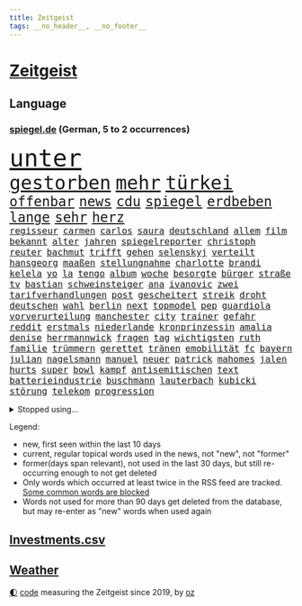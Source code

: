 ```yaml
---
title: Zeitgeist
tags: __no_header__, __no_footer__
---
```


# [Zeitgeist](https://oliz.io/zeitgeist/)

## Language

<h3><a href="https://www.spiegel.de" target="_blank">spiegel.de</a> (German, 5 to 2 occurrences)</h3>
<p style="font-family:monospace">
<span style="font-size:32pt"><a href="news_links.html#unter" class="current">unter</a></span>
<br>
<span style="font-size:25pt"><a href="news_links.html#gestorben" class="current">gestorben</a></span>
<span style="font-size:25pt"><a href="news_links.html#mehr" class="current">mehr</a></span>
<span style="font-size:25pt"><a href="news_links.html#türkei" class="current">türkei</a></span>
<br>
<span style="font-size:18pt"><a href="news_links.html#offenbar" class="current">offenbar</a></span>
<span style="font-size:18pt"><a href="news_links.html#news" class="current">news</a></span>
<span style="font-size:18pt"><a href="news_links.html#cdu" class="current">cdu</a></span>
<span style="font-size:18pt"><a href="news_links.html#spiegel" class="current">spiegel</a></span>
<span style="font-size:18pt"><a href="news_links.html#erdbeben" class="current">erdbeben</a></span>
<span style="font-size:18pt"><a href="news_links.html#lange" class="current">lange</a></span>
<span style="font-size:18pt"><a href="news_links.html#sehr" class="current">sehr</a></span>
<span style="font-size:18pt"><a href="news_links.html#herz" class="current">herz</a></span>
<br>
<span style="font-size:12pt"><a href="news_links.html#regisseur" class="current">regisseur</a></span>
<span style="font-size:12pt"><a href="news_links.html#carmen" class="new">carmen</a></span>
<span style="font-size:12pt"><a href="news_links.html#carlos" class="current">carlos</a></span>
<span style="font-size:12pt"><a href="news_links.html#saura" class="new">saura</a></span>
<span style="font-size:12pt"><a href="news_links.html#deutschland" class="current">deutschland</a></span>
<span style="font-size:12pt"><a href="news_links.html#allem" class="current">allem</a></span>
<span style="font-size:12pt"><a href="news_links.html#film" class="current">film</a></span>
<span style="font-size:12pt"><a href="news_links.html#bekannt" class="current">bekannt</a></span>
<span style="font-size:12pt"><a href="news_links.html#alter" class="current">alter</a></span>
<span style="font-size:12pt"><a href="news_links.html#jahren" class="current">jahren</a></span>
<span style="font-size:12pt"><a href="news_links.html#spiegelreporter" class="current">spiegelreporter</a></span>
<span style="font-size:12pt"><a href="news_links.html#christoph" class="current">christoph</a></span>
<span style="font-size:12pt"><a href="news_links.html#reuter" class="new">reuter</a></span>
<span style="font-size:12pt"><a href="news_links.html#bachmut" class="current">bachmut</a></span>
<span style="font-size:12pt"><a href="news_links.html#trifft" class="current">trifft</a></span>
<span style="font-size:12pt"><a href="news_links.html#gehen" class="current">gehen</a></span>
<span style="font-size:12pt"><a href="news_links.html#selenskyj" class="current">selenskyj</a></span>
<span style="font-size:12pt"><a href="news_links.html#verteilt" class="current">verteilt</a></span>
<span style="font-size:12pt"><a href="news_links.html#hansgeorg" class="current">hansgeorg</a></span>
<span style="font-size:12pt"><a href="news_links.html#maaßen" class="current">maaßen</a></span>
<span style="font-size:12pt"><a href="news_links.html#stellungnahme" class="current">stellungnahme</a></span>
<span style="font-size:12pt"><a href="news_links.html#charlotte" class="current">charlotte</a></span>
<span style="font-size:12pt"><a href="news_links.html#brandi" class="new">brandi</a></span>
<span style="font-size:12pt"><a href="news_links.html#kelela" class="new">kelela</a></span>
<span style="font-size:12pt"><a href="news_links.html#yo" class="new">yo</a></span>
<span style="font-size:12pt"><a href="news_links.html#la" class="current">la</a></span>
<span style="font-size:12pt"><a href="news_links.html#tengo" class="new">tengo</a></span>
<span style="font-size:12pt"><a href="news_links.html#album" class="current">album</a></span>
<span style="font-size:12pt"><a href="news_links.html#woche" class="current">woche</a></span>
<span style="font-size:12pt"><a href="news_links.html#besorgte" class="new">besorgte</a></span>
<span style="font-size:12pt"><a href="news_links.html#bürger" class="current">bürger</a></span>
<span style="font-size:12pt"><a href="news_links.html#straße" class="current">straße</a></span>
<span style="font-size:12pt"><a href="news_links.html#tv" class="current">tv</a></span>
<span style="font-size:12pt"><a href="news_links.html#bastian" class="current">bastian</a></span>
<span style="font-size:12pt"><a href="news_links.html#schweinsteiger" class="new">schweinsteiger</a></span>
<span style="font-size:12pt"><a href="news_links.html#ana" class="current">ana</a></span>
<span style="font-size:12pt"><a href="news_links.html#ivanovic" class="new">ivanovic</a></span>
<span style="font-size:12pt"><a href="news_links.html#zwei" class="current">zwei</a></span>
<span style="font-size:12pt"><a href="news_links.html#tarifverhandlungen" class="current">tarifverhandlungen</a></span>
<span style="font-size:12pt"><a href="news_links.html#post" class="current">post</a></span>
<span style="font-size:12pt"><a href="news_links.html#gescheitert" class="current">gescheitert</a></span>
<span style="font-size:12pt"><a href="news_links.html#streik" class="current">streik</a></span>
<span style="font-size:12pt"><a href="news_links.html#droht" class="current">droht</a></span>
<span style="font-size:12pt"><a href="news_links.html#deutschen" class="current">deutschen</a></span>
<span style="font-size:12pt"><a href="news_links.html#wahl" class="current">wahl</a></span>
<span style="font-size:12pt"><a href="news_links.html#berlin" class="current">berlin</a></span>
<span style="font-size:12pt"><a href="news_links.html#next" class="new">next</a></span>
<span style="font-size:12pt"><a href="news_links.html#topmodel" class="new">topmodel</a></span>
<span style="font-size:12pt"><a href="news_links.html#pep" class="current">pep</a></span>
<span style="font-size:12pt"><a href="news_links.html#guardiola" class="current">guardiola</a></span>
<span style="font-size:12pt"><a href="news_links.html#vorverurteilung" class="new">vorverurteilung</a></span>
<span style="font-size:12pt"><a href="news_links.html#manchester" class="current">manchester</a></span>
<span style="font-size:12pt"><a href="news_links.html#city" class="current">city</a></span>
<span style="font-size:12pt"><a href="news_links.html#trainer" class="current">trainer</a></span>
<span style="font-size:12pt"><a href="news_links.html#gefahr" class="current">gefahr</a></span>
<span style="font-size:12pt"><a href="news_links.html#reddit" class="new">reddit</a></span>
<span style="font-size:12pt"><a href="news_links.html#erstmals" class="current">erstmals</a></span>
<span style="font-size:12pt"><a href="news_links.html#niederlande" class="current">niederlande</a></span>
<span style="font-size:12pt"><a href="news_links.html#kronprinzessin" class="current">kronprinzessin</a></span>
<span style="font-size:12pt"><a href="news_links.html#amalia" class="new">amalia</a></span>
<span style="font-size:12pt"><a href="news_links.html#denise" class="current">denise</a></span>
<span style="font-size:12pt"><a href="news_links.html#herrmannwick" class="current">herrmannwick</a></span>
<span style="font-size:12pt"><a href="news_links.html#fragen" class="current">fragen</a></span>
<span style="font-size:12pt"><a href="news_links.html#tag" class="current">tag</a></span>
<span style="font-size:12pt"><a href="news_links.html#wichtigsten" class="current">wichtigsten</a></span>
<span style="font-size:12pt"><a href="news_links.html#ruth" class="new">ruth</a></span>
<span style="font-size:12pt"><a href="news_links.html#familie" class="current">familie</a></span>
<span style="font-size:12pt"><a href="news_links.html#trümmern" class="current">trümmern</a></span>
<span style="font-size:12pt"><a href="news_links.html#gerettet" class="current">gerettet</a></span>
<span style="font-size:12pt"><a href="news_links.html#tränen" class="current">tränen</a></span>
<span style="font-size:12pt"><a href="news_links.html#emobilität" class="new">emobilität</a></span>
<span style="font-size:12pt"><a href="news_links.html#fc" class="current">fc</a></span>
<span style="font-size:12pt"><a href="news_links.html#bayern" class="current">bayern</a></span>
<span style="font-size:12pt"><a href="news_links.html#julian" class="current">julian</a></span>
<span style="font-size:12pt"><a href="news_links.html#nagelsmann" class="current">nagelsmann</a></span>
<span style="font-size:12pt"><a href="news_links.html#manuel" class="current">manuel</a></span>
<span style="font-size:12pt"><a href="news_links.html#neuer" class="current">neuer</a></span>
<span style="font-size:12pt"><a href="news_links.html#patrick" class="current">patrick</a></span>
<span style="font-size:12pt"><a href="news_links.html#mahomes" class="current">mahomes</a></span>
<span style="font-size:12pt"><a href="news_links.html#jalen" class="new">jalen</a></span>
<span style="font-size:12pt"><a href="news_links.html#hurts" class="new">hurts</a></span>
<span style="font-size:12pt"><a href="news_links.html#super" class="current">super</a></span>
<span style="font-size:12pt"><a href="news_links.html#bowl" class="current">bowl</a></span>
<span style="font-size:12pt"><a href="news_links.html#kampf" class="current">kampf</a></span>
<span style="font-size:12pt"><a href="news_links.html#antisemitischen" class="current">antisemitischen</a></span>
<span style="font-size:12pt"><a href="news_links.html#text" class="current">text</a></span>
<span style="font-size:12pt"><a href="news_links.html#batterieindustrie" class="new">batterieindustrie</a></span>
<span style="font-size:12pt"><a href="news_links.html#buschmann" class="current">buschmann</a></span>
<span style="font-size:12pt"><a href="news_links.html#lauterbach" class="current">lauterbach</a></span>
<span style="font-size:12pt"><a href="news_links.html#kubicki" class="current">kubicki</a></span>
<span style="font-size:12pt"><a href="news_links.html#störung" class="current">störung</a></span>
<span style="font-size:12pt"><a href="news_links.html#telekom" class="current">telekom</a></span>
<span style="font-size:12pt"><a href="news_links.html#progression" class="new">progression</a></span>
</p>
<details>
<summary>Stopped using...</summary>
<p class="former" style="font-size:12pt">
autofahrer(841) coronaregeln(841) gerechtigkeit(841) investieren(841) privaten(841) hielt(840) strafen(840) diskriminierung(839) lukaschenko(839) schoss(839) versehentlich(839) beschimpft(838) beschließt(838) geburtstag(838) hebt(838) parteitag(838) quarantäne(838) szene(838) vergeben(838) williams(838) begleitet(837) internationaler(837) neuem(837) verschiedene(837) coronazahlen(836) videobotschaft(836) bekanntesten(835) bittere(835) geändert(835) metropole(835) position(835) sicherte(835) bmw(834) coronakrise(834) ehefrau(834) einreisen(834) einzelne(834) führende(834) gastgeber(834) infektionen(834) negativ(834) oberbürgermeister(834) rasant(834) schweigen(834) staatschef(834) weisen(834) csuchef(833) gestrichen(833) reihe(833) umstritten(833) wege(833) zusammenhang(833) abstimmen(832) berlins(832) breitet(832) dachte(832) gemeinden(832) getan(832) priester(832) versorgt(832) durfte(831) gegenteil(831) rechts(831) verhängen(831) versprach(831) hubschrauber(830) kaputt(830) sports(830) untersuchungsausschuss(830) vermeiden(830) bielefeld(829) crash(829) davor(829) rückschlag(829) tests(829) abschaffen(828) bilden(828) deal(828) pocht(828) simon(828) bundestrainer(827) gespielt(827) moskaus(827) via(827) finanziell(826) homeoffice(826) philipp(826) tokio(826) aufgenommen(825) hans(825) höhe(825) gesetze(824) jahrhundert(824) klinik(824) nahezu(824) party(824) werke(824) geflogen(823) steckte(823) feld(822) signalisiert(821) wochenlang(821) auftreten(820) dar(820) entwickeln(820) erkrankung(820) meinen(820) spektakulären(820) zuversichtlich(820) mercedes(819) schwierige(819) sendung(819) besuchen(818) moment(818) status(818) tiefen(818) unterschied(818) gabriel(817) arabische(816) wunder(816) führenden(815) frisch(814) schrecken(814) erfolgreichsten(813) züge(813) ministerium(812) strengen(812) vorgegangen(812) immunität(811) prognose(811) regelung(810) ausrüstung(809) insassen(808) eigenes(807) enorme(805) gelandet(802) hinweis(801) intensivstation(800) schützt(798) türen(798) angeboten(797) lebensgefährlich(796) staatsoberhaupt(783) vereins(769) berühmtesten(764) einfache(764) explodiert(759) stopp(759) londons(751) uskapitol(749) langjährige(731) extremwetter(715) josef(699) militärjunta(694) neuanfang(691) erschoss(668) belgische(661) joseph(648) potsdamer(614) notenbank(607) vorsicht(598) akzeptieren(597) fehlte(581) unwettern(580) stundenlang(579) staatschefs(578) terroranschlag(577) schrumpft(566) veröffentlichung(566) mächtigen(551) las(547) vegas(547) karrierecoach(546) dankte(540) höchstwert(534) kameras(526) binden(524) ali(522) jahrzehnt(520) alternative(517) übertragen(517) anhängern(514) angestellten(507) hawaii(502) preiserhöhungen(502) emirat(497) gehälter(495) integration(495) entstanden(489) söders(480) games(479) beeinflusst(477) schränkt(476) mehrfamilienhaus(472) krankenkassen(467) gaspreise(463) stau(463) betrunken(462) verwerfungen(461) shanghai(459) messenger(457) ampelparteien(454) magazin(454) verläuft(453) rosa(450) hals(449) radikaler(449) ostdeutschland(444) fotografin(443) russisches(441) fahndet(438) reine(433) michel(432) kürzer(429) gewaltsamen(427) strompreise(426) stephen(422) zustande(422) meta(420) rekordsumme(418) waffenruhe(417) martina(415) beliebten(414) entsteht(414) management(412) behält(411) nagel(411) erwiesen(410) fdpminister(407) pessimistisch(407) überlebten(400) marcus(397) getäuscht(394) organisiert(391) bafög(389) gefühle(389) flugzeugen(383) südkoreanische(383) krim(379) bundesaußenministerin(378) desto(378) luhansk(378) waffenstillstand(378) einstellung(377) neuwagen(377) soldat(377) expremier(374) iraner(362) bestürzt(360) operation(360) dresdner(359) horror(353) klitschko(353) m(350) kernkraftwerke(348) beckham(345) herum(342) schuster(337) verspätungen(337) anhalten(336) torwart(335) air(333) begleiten(330) englands(329) lehnte(328) gestärkt(325) sportart(325) verspätet(325) bevorstehende(324) fern(322) unmittelbar(322) gelöst(321) schildern(321) analysen(320) bezahlung(320) vertreten(315) sperre(313) hochrangigen(312) landung(311) invasoren(309) ausländer(306) schlechter(304) unabhängig(304) staatsbürgerschaft(300) oligarch(298) vergeltung(297) königsklasse(294) untergebracht(294) ball(293) pole(292) dmitrij(288) handys(288) segen(286) schwarzes(283) weitermachen(283) energieminister(282) arbeitslosigkeit(280) euroraum(280) geheimdienstinformationen(280) neuerdings(280) ertrinken(279) großmutter(279) behoben(277) warteten(275) großoffensive(274) qualifikation(271) versöhnung(266) verspätung(262) verzichtete(261) prominenten(260) vogel(260) psychiatrie(259) wütende(259) rüsten(258) ehrt(256) zustände(255) niedergeschlagen(254) kinderinterview(253) viral(251) ex(250) verdrängt(250) absteiger(249) girl(249) spottet(249) stagniert(247) homosexuelle(246) homosexuellen(246) ewigen(245) unobericht(244) brennende(243) fire(240) royale(238) straßenverkehr(238) versinkt(238) bedrohte(237) spdgeneralsekretär(237) verbrennungsmotor(236) wettert(236) kandidat(234) naturkatastrophen(234) ulrich(231) verhaftung(231) lng(230) führungskräfte(229) lenkt(228) anhaltende(227) edeka(227) senegal(227) umwelthilfe(227) befeuert(224) tvinterview(224) hast(223) gegenwart(222) camilla(221) drin(221) anlauf(220) eurozone(218) 86(217) alzheimer(216) fehlten(216) baum(215) geübt(214) mob(214) sahen(214) zeichnungen(214) fehlstart(213) plakate(212) brasilianer(211) olympiasiegerin(211) comingout(209) instrument(209) tirol(208) übergewinne(208) übernahmen(208) erntet(207) netflixdoku(207) beurlaubt(206) verteilen(206) kosovo(205) vize(205) billig(203) dramatische(203) gottschalk(203) säure(202) versorgen(202) schlange(201) abschwung(200) ansage(200) barrikaden(198) brennstäbe(198) entfernen(198) total(198) verkehrsministerium(198) weiterlaufen(197) weltraum(197) anschlags(196) eingeschlagen(196) entschuldigen(196) extra(196) trends(196) namens(195) handgemenge(194) gescheiterten(193) schlangen(193) agenda(192) strompreis(192) bay(191) gelbe(191) tampa(191) normalisierung(190) verleihung(190) toilette(189) pipeline(187) funktion(185) achterbahn(183) sexistische(183) innenstadt(182) kürzungen(181) usdemokraten(181) beamtenbund(180) etlichen(180) aussteigen(179) gehirn(179) kurzfristige(179) weltspitze(178) 82(177) wichtigster(177) farce(176) feierabend(176) hingelegt(176) kilowattstunde(176) virginia(176) leitzins(175) nachhaltigkeit(175) britischem(174) salz(174) strikte(173) aufbau(172) kapitols(172) protestbewegung(172) psychischen(172) mithäftling(171) dreijähriger(170) solidarisierte(169) kapazität(168) rezessionsangst(168) wütet(167) bürgergeld(166) fußballlegende(166) mithalten(166) rekruten(166) düsteren(165) trailer(165) zerstörungen(165) importiert(164) magnus(164) 2022/23(163) indirekt(163) myanmars(163) spitzen(163) hinterlegt(162) klimabilanz(162) renditen(162) angeordnete(161) treffern(161) erlässt(160) europameisterschaft(160) gründete(160) sea(160) beleidigungen(159) lindsey(159) marvin(159) nachsehen(159) verschärfung(159) bundesratspräsident(158) usrepräsentantenhauses(158) viking(158) zurückhalten(158) films(157) abwehren(155) ernstfall(154) produzent(154) gehackt(152) wählte(152) rechter(151) unruhen(151) zugspitze(151) überstehen(151) 63(150) stechen(150) kreise(149) boni(148) richtete(148) vergisst(148) wackelige(148) gendern(147) gerichtlich(147) randale(147) sommerlich(147) verurteilter(147) rappers(146) geprallt(144) sportlicher(144) bonus(143) patzte(143) ökologisch(143) veraltete(142) road(141) entstehung(140) krankenwagen(140) kündigung(140) marschflugkörper(140) verfeindeten(140) verhaltens(140) dient(139) verbrachte(139) auslaufen(138) rätseln(138) stellenanzeigen(138) verfallen(138) hurrikan(137) reinigung(136) rügt(136) bundesbankpräsident(135) zutritt(135) landesarbeitsgericht(134) 45jährige(133) begrenzte(133) kondome(133) abwasser(132) aufgehalten(132) volkswirte(132) experimentiert(131) freigegeben(131) jahrhunderts(131) kabinetts(130) ernüchternd(129) gesetzten(129) rassistischer(129) bewusstlos(128) gutem(127) ausgenutzt(126) sechsten(126) fachleuten(125) inspiziert(125) modernes(125) 2050(124) sportlerin(124) defizite(123) kollegin(123) militärexperte(123) mitbekommen(123) vereinbarung(123) zahnarzt(123) monatlich(122) sechsjähriger(122) spencer(122) wahlgang(122) abbey(121) strommarkt(121) überraschender(121) ansonsten(120) stützt(120) zusage(120) barrymore(118) drew(118) mittelstand(118) verstaatlichung(118) abwahl(117) billigtarif(117) gaspreisbremse(116) liebte(115) erschließen(114) medizinischen(114) neuerlichen(114) brachen(113) enormen(113) treibhausgase(113) elbphilharmonie(112) königshauses(112) spiderman(112) frischen(111) ulf(111) mobilmachung(110) aufgehen(109) erweist(109) schwedt(109) militärexperten(108) monaco(108) gedreht(107) mikroplastik(107) offensiv(107) schlechtes(107) unovollversammlung(107) brunsbüttel(106) desolate(106) gefährlichsten(106) ifo(106) morgan(106) vinícius(106) 300000(105) anschluss(105) bundesweites(105) verachtung(105) noah(104) überfahren(104) wmfinale(103) bevorstehen(102) podolski(102) überflutete(102) blau(101) mary(101) verstörend(101) bolsonaros(100) metas(100) verhelfen(100) ächzen(100) ablenkungsmanöver(99) haustür(98) inácio(98) luiz(98) verunglückte(98) akteure(97) erfüllen(97) erkrankter(97) heizt(97) margrethe(97) werbekunden(97) baupreise(96) geplantes(96) klassiker(96) kurt(96) professioneller(96) winkt(96) blaue(95) finanzmärkte(95) nachkommen(95) gewalttäter(94) agent(93) autohersteller(93) cyberangriff(93) göttingen(93) hummels(92) trage(92) vergibt(92) vorzeitigen(92) minsk(91) schauspielerinnen(91) verschaffen(91) africa(90) strafstoß(90) verbrecher(90) zentralratspräsident(90) beerdigt(89) gerechte(89) hob(89) laptops(89) requiem(89) vorsätze(89) erfuhren(88) klischees(88) räumlichkeiten(88) wilhelmshaven(88) wünschte(88) antiterroreinsatz(87) egon(87) formel1team(87) hockenheim(87) rücktrittsforderungen(87) sinnlos(87) verfünffacht(87) weltall(87) bundesverkehrsminister(86) carolina(86) frauenfeindliche(86) philosophie(86) schläft(86) schönheit(86) auswanderer(85) champagner(85) geschmack(85) intakt(85) telefonieren(85) alias(84) autorinnen(84) ehrlichkeit(84) lambrechts(84) urteile(84) bundespolitiker(83) erfolgsrezept(83) p(83) simpson(83) 75jährigen(82) beleuchtung(82) oftmals(82) stippvisite(82) welttournee(82) zugeständnisse(82) zäh(82) angeht(81) harrt(81) rohöl(81) vielversprechend(81) großartig(80) optik(80) vodafone(80) weitergabe(80) anläufe(79) gary(79) geschaffen(79) terrorismus(79) unzulässig(79) uskonzern(79) verbrechens(79) volkes(79) armin(78) diversität(78) limit(78) staatsoper(78) antreibt(77) erforderliche(77) filmstar(77) gestorbenen(77) husten(77) immensen(77) montgomery(77) süße(77) arzneien(76) beseitigen(76) kindergeburtstag(76) kolleginnen(76) zentralrats(76) 39(75) loben(75) merken(75) mitschuld(75) stünden(75) testament(75) 1923(74) einschüchterung(74) fassungslosigkeit(74) frederik(74) gepriesen(74) gleise(74) petersplatz(74) vorzeitigem(74) bedienen(73) düstere(73) krankenhausreform(73) meuterei(73) pistole(73) high(72) menschenrechtsbeauftragte(72) regenwald(72) unbekanntes(72) anleitung(71) aufmarschiert(71) aufstellen(71) marderpanzer(71) schmälert(71) tournee(71) usfirma(71) wundermittel(71) betet(70) kaserne(70) nüchtern(70) sünden(70) unterkommen(70) usamerikanerin(70) glaubhaft(69) iranproteste(69) traumatisiert(69) bowie(68) dienste(68) gelebt(68) seenot(68) adolf(67) böhmermann(67) einmischung(67) kunstsammlung(67) zugreifen(67) brandmann(66) deklarierte(66) foxconn(66) kürzeren(66) prägen(66) staates(66) vielem(66) cathy(65) dividenden(65) eindringling(65) emily(65) endemisch(65) formiert(65) kohlekraft(65) nötigen(65) rabatten(65) versetzte(65) bengvir(64) desolaten(64) düster(64) itamar(64) profit(64) schulter(64) seattle(64) abzeichen(63) freitagmorgen(63) konstatiert(63) neuerung(63) verderben(63) zuspitzen(63) abzusichern(62) benedikt(62) dawid(62) durchschnitt(62) hinterbliebene(62) kubacki(62) liberale(62) tanker(62) xvi(62) amber(61) handynutzer(61) milliardeninvestitionen(61) protestierende(61) regimekritiker(61) vollzogen(61) hirn(60) nevada(60) werfer(60) erkrankten(59) essens(59) godfather(59) industrienationen(59) kabinettsmitglied(59) mcdonald's(59) spielraum(59) ultrarechte(59) wachsendes(59) netanyahus(58) polarisierung(58) ratzinger(58) unberührt(58) ausdrücklich(57) hsvprofi(57) leichte(57) lydon(57) pünktlichkeit(57) sexpistolssänger(57) wechselte(57) zehntausenden(57) abgeschwächt(56) amtsgericht(56) iggy(56) kanzlerkandidatur(56) schirm(56) alidoosti(55) barbarei(55) beauftragen(55) geschüttelt(55) giftet(55) misslungene(55) mitgliedern(55) taraneh(55) elektromobilität(54) hill(54) republikanischen(54) sturmgewehr(54) terence(54) todesurteil(54) erpresser(53) fahrradunfall(53) gespött(53) kommentiert(53) matt(53) nflspiel(53) organisatoren(53) sprengfalle(53) telefónica(53) umstürzende(53) 51jährige(52) fad(52) heels(52) pandemieregeln(52) schulessen(52) begleiterin(51) beispiellosen(51) durcheinander(51) festgenommener(51) kapitolsturm(51) sexualstraftäter(51) sprachkritiker(51) adler(50) gegenentwurf(50) geldhaus(50) gespeichert(50) knallern(50) niño(50) betriebssystem(49) markige(49) müllwagen(49) verschlafen(49) windows(49) abgenommen(48) dfbelf(48) epidemiologe(48) frischer(48) gewechselt(48) gottes(48) medizinisch(48) tennislegende(48) 750000(47) angerufen(47) evakuierungen(47) flügel(47) militante(47) mächtige(47) o2(47) vorgängers(47) überfüllte(47) schutzanzügen(46) zitate(46) 2009(45) eingewiesen(45) korruptionsermittlungen(45) mitreißenden(45) stromerzeuger(45) tvsender(45) wetten(45) wu(45) 32jährigen(44) aussprache(44) banker(44) erfolgschancen(44) geschieht(44) gutgehen(44) labor(44) luis(44) notwendigen(44) orthodoxen(44) aufpassen(43) begleitung(43) fdpmann(43) foxconnwerk(43) kiewer(43) neuland(43) tippte(43) vermeldet(43) zugelassene(43) abbaggern(42) erstickt(42) neueigentümer(42) paartherapeuten(42) persönlichkeit(42) wmaus(42) berufsaussichten(41) drastischer(41) fasern(41) fiktives(41) geschosse(41) hüte(41) liebeslied(41) schengenraum(41) sicherheitsrisiko(41) wahren(41) fehl(40) hautkrebsvorsorge(40) schlotterbeck(40) schusswechsel(40) unterhalt(40) weitesten(40) geerbt(39) hausaufgaben(39) jüdisches(39) streitkräften(39) ubahn(39) werbeverbot(39) einbürgerung(38) ernte(38) gefallene(38) hugo(38) kehrseite(38) laschet(38) morgenstunden(38) ansatz(37) dienstwagen(37) ecke(37) enzensberger(37) festzunehmen(37) göttlichen(37) handelspartner(37) jill(37) kaution(37) lichtblick(37) prämie(37) reihenfolge(37) tribünen(37) tvexperte(37) unangemessen(37) wonder(37) alarmsignal(36) befördern(36) lebenszeit(36) seifenblasen(36) totschlags(36) biontech(35) euphorisch(35) homophober(35) innsbruck(35) mehrheitlich(35) unbegründet(35) uneinig(35) unternehmenschef(35) venus(35) exbundeskanzler(34) fabuliert(34) idaho(34) kammerspiel(34) nordostseekanal(34) skisaison(34) spender(34) trainerstab(34) grand(33) lahmlegen(33) peinlich(33) pfarrer(33) rind(33) zäsur(33) atomwaffenarsenal(32) erwähnt(32) frühjahrsoffensive(32) grassiert(32) lebensversicherungen(32) lockert(32) reisepass(32) sparte(32) todesurteile(32) vorletzten(32) argumentiert(31) centers(31) cloppenburg(31) gläubige(31) senatorin(31) steine(31) tschüs(31) umgeben(31) wmviertelfinale(31) biograf(30) eingestehen(30) hassen(30) millionenpublikum(30) reformvorschläge(30) umbauen(30) verspätete(30) ölfeld(30) überstanden(30) 32jährige(29) feministin(29) fremden(29) schärferes(29) suárez(29) vakzine(29) überbieten(29) klimafreundlichen(28) rammt(28) weihnachtsmärkte(28) brustkrebs(27) feuerwerk(27) regisseurs(27) unnötigen(27) aufstocken(26) gefälschten(26) kosovos(26) unterm(26) waffenhilfe(26) attentäter(25) banshees(25) bündnisses(25) filmstudio(25) frührentner(25) inisherin(25) schenk(25) sentimental(25) staatsmann(25) 28jährigen(24) unbeeindruckt(24) 1988(23) erfährt(23) etablieren(23) gesetzesverschärfung(23) käse(23) patchworkfamilien(23) sagten(23) verdreifacht(23) vierschanzentournee(23) jane(22) strafverfolgung(22) 115(21) albin(21) darlehen(21) festgenommenen(21) giert(21) kurti(21) waffenrechts(21) affenlaute(20) dartswm(20) gerwen(20) hinziehen(20) lieferbar(20) medienschelte(20) reederei(20) wiederholungstäter(20) zurückzuerobern(20) center(19) einspringen(19) hussey(19) jener(19) kaufkraftverlust(19) rekordjahr(19) rüstet(19) säuglings(19) uszeitung(19) volkswagenkonzern(19) fargo(18) gerwyn(18) klimaschützern(18) lindern(18) pontifex(18) unpünktlich(18) wandte(18) wells(18) beeindruckende(17) besserung(17) etabliert(17) fassen(17) stunt(17) wintersturm(17) ayatollah(16) ballistischen(16) einträge(16) fonda(16) gültig(16) klimaterroristen(16) modellrechnungen(16) unwort(16) verlangsamt(16) wahnsinn(16) weihnachtsfest(16) flüchtig(15) halbherzige(15) offensiven(15) dark(14) einsam(14) kantinenessen(14) schwulen(14) familiengeheimnis(13) liberaleren(13) oberhaupt(13) schnees(13) silvesterböller(13) three(13) verbote(13) verfällt(13) anzusprechen(12) clemens(12) glass(12) kirchen(12) onion(12) springen(12) straßenbahn(12) stunts(12) autobauers(11) bolsonaroanhänger(11) cohen(11) notfallsanitäter(11) quarantänepflicht(11) ransomware(11)
</p>
</details>
<p>Legend:
<ul>
<li><span class="new">new</span>, first seen within the last 10 days</li>
<li><span class="current">current</span>, regular topical words used in the news, not "new", not "former"</li>
<li><span class="former">former(days span relevant)</span>, not used in the last 30 days, but still re-occurring enough to not get deleted</li>
<li>Only words which occurred at least twice in the RSS feed are tracked. <a href="language/filters.py">Some common words are blocked</a></li>
<li>Words not used for more than 90 days get deleted from the database, but may re-enter as "new" words when used again</li>
</ul>
</p>

## [Investments](investments.html)[.csv](investments.csv)

## [Weather](weather.html)

<footer>
<a href="javascript:toggleTheme()" class="nav">🌓</a>
<a href="https://github.com/ooz/zeitgeist">code</a> measuring the Zeitgeist since 2019, by <a href="https://oliz.io">oz</a>
</footer>
